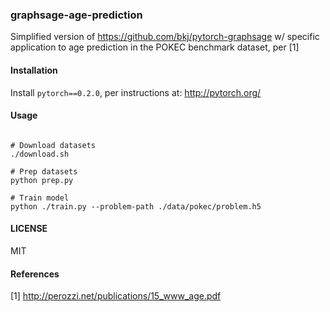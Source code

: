 ### graphsage-age-prediction

Simplified version of https://github.com/bkj/pytorch-graphsage w/ specific application to age prediction in the POKEC benchmark dataset, per [1]

#### Installation

Install `pytorch==0.2.0`, per instructions at: http://pytorch.org/

#### Usage

```

# Download datasets
./download.sh

# Prep datasets
python prep.py

# Train model
python ./train.py --problem-path ./data/pokec/problem.h5

```

#### LICENSE
MIT

#### References

[1] http://perozzi.net/publications/15_www_age.pdf